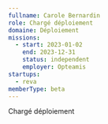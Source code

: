```yaml
---
fullname: Carole Bernardin
role: Chargé déploiement
domaine: Déploiement
missions:
  - start: 2023-01-02
    end: 2023-12-31
    status: independent
    employer: Opteamis
startups:
  - reva
memberType: beta
---
```


Chargé déploiement
